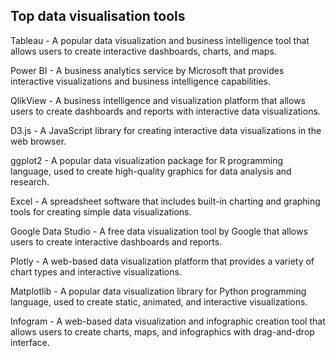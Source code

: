 ## Top data visualisation tools 

Tableau - A popular data visualization and business intelligence tool that allows users to create interactive dashboards, charts, and maps.

Power BI - A business analytics service by Microsoft that provides interactive visualizations and business intelligence capabilities.

QlikView - A business intelligence and visualization platform that allows users to create dashboards and reports with interactive data visualizations.

D3.js - A JavaScript library for creating interactive data visualizations in the web browser.

ggplot2 - A popular data visualization package for R programming language, used to create high-quality graphics for data analysis and research.

Excel - A spreadsheet software that includes built-in charting and graphing tools for creating simple data visualizations.

Google Data Studio - A free data visualization tool by Google that allows users to create interactive dashboards and reports.

Plotly - A web-based data visualization platform that provides a variety of chart types and interactive visualizations.

Matplotlib - A popular data visualization library for Python programming language, used to create static, animated, and interactive visualizations.

Infogram - A web-based data visualization and infographic creation tool that allows users to create charts, maps, and infographics with drag-and-drop interface.
